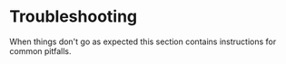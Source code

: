 # Troubleshooting

When things don't go as expected this section contains instructions for common pitfalls.